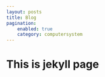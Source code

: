 ```yaml
---
layout: posts 
title: Blog
pagination:
    enabled: true
    category: computersystem 
---
```

# This is jekyll page
